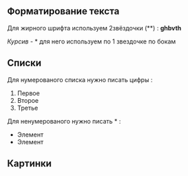 ## Форматирование текста

Для жирного шрифта используем 2звёздочки (**) : **ghbvth**

*Курсив* - * для него используем по 1 звездочке по бокам


## Списки

Для нумерованого списка нужно писать цифры :
1. Первое
2. Второе
3. Третье
   
Для ненумерованого нужно писать * :
* Элемент
* Элемент
## Картинки   
